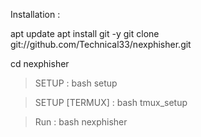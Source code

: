  Installation :

apt update
apt install git -y
git clone git://github.com/Technical33/nexphisher.git

cd nexphisher
> SETUP : bash setup

> SETUP [TERMUX] : bash tmux_setup

> Run : bash nexphisher

